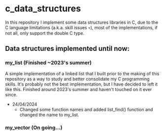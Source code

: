 # c_data_structures

In this repository I implement some data structures libraries in C, due to the C language limitations (a.k.a. skill issues :skull:), most of the implementations, if not all, only support the double C type.

## Data structures implemented until now:

### my_list (Finished ~2023's summer)

A simple implementation of a linked list that I built prior to the making of this repository as a way to study and better consolidate my C programming skills. It's probably not the best implementation, but I have decided to left it like this. Finished around 2023's summer and haven't touched on it ever since.

- 24/04/2024
    - Changed some function names and added list_find() function and changed the name to my_list.

### my_vector (On going...)


